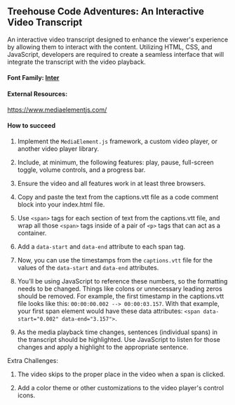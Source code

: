 ## Treehouse Code Adventures: An Interactive Video Transcript

An interactive video transcript designed to enhance the viewer's experience by allowing them to interact with the content. Utilizing HTML, CSS, and JavaScript, developers are required to create a seamless interface that will integrate the transcript with the video playback.

#### Font Family: [Inter](https://fonts.google.com/specimen/Inter)

#### External Resources:

https://www.mediaelementjs.com/


#### How to succeed

1. Implement the `MediaElement.js` framework, a custom video player, or another video player library.

2. Include, at minimum, the following features: play, pause, full-screen toggle, volume controls, and a progress bar.

3. Ensure the video and all features work in at least three browsers.

4. Copy and paste the text from the captions.vtt file as a code comment block into your index.html file. 

5. Use `<span>` tags for each section of text from the captions.vtt file, and wrap all
those `<span>` tags inside of a pair of `<p>` tags that can act as a container.

6. Add a `data-start` and `data-end` attribute to each span tag.

7. Now, you can use the timestamps from the `captions.vtt` file for the values of
the `data-start` and `data-end` attributes.

8. You’ll be using JavaScript to reference these numbers, so the formatting needs to be changed.  Things like colons or unnecessary leading zeros should be removed. For example, the first timestamp in the captions.vtt file looks like this: `00:00:00.002 --> 00:00:03.157`. With that example, your first span element would have these data attributes: `<span data-start="0.002" data-end="3.157">`.

9. As the media playback time changes, sentences (individual spans) in the transcript should be highlighted. Use JavaScript to listen for those changes and apply a highlight to the appropriate sentence.


Extra Challenges:

1. The video skips to the proper place in the video when a span is clicked.

2. Add a color theme or other customizations to the video player's control icons.
